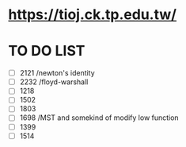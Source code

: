 # https://tioj.ck.tp.edu.tw/

# TO DO LIST
- [ ] 2121 /newton's identity
- [ ] 2232 /floyd-warshall
- [ ] 1218
- [ ] 1502
- [ ] 1803
- [ ] 1698 /MST and somekind of modify low function
- [ ] 1399
- [ ] 1514
